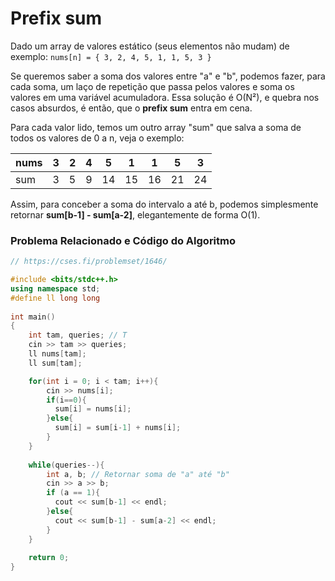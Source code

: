 # Prefix sum
Dado um array de valores estático (seus elementos não mudam) de exemplo: 
`nums[n] = { 3, 2, 4, 5, 1, 1, 5, 3 }`

Se queremos saber a soma dos valores entre "a" e "b", podemos fazer, para cada soma, um laço de repetição que passa pelos valores e soma os valores em uma variável acumuladora. Essa solução é O(N²), e quebra nos casos absurdos, é então, que o **prefix sum** entra em cena.

Para cada valor lido, temos um outro array "sum" que salva a soma de todos os valores de 0 a n, veja o exemplo:

| nums | 3 | 2 | 4 | 5  | 1  | 1  | 5  | 3  |
|------|---|---|---|----|----|----|----|----|
| sum  | 3 | 5 | 9 | 14 | 15 | 16 | 21 | 24 |

Assim, para conceber a soma do intervalo a até b, podemos simplesmente retornar **sum[b-1] - sum[a-2]**, elegantemente de forma O(1).

### Problema Relacionado e Código do Algoritmo
```cpp
// https://cses.fi/problemset/1646/

#include <bits/stdc++.h>
using namespace std;
#define ll long long
 
int main()
{
    int tam, queries; // T
    cin >> tam >> queries;
    ll nums[tam];
    ll sum[tam];

    for(int i = 0; i < tam; i++){
        cin >> nums[i];
        if(i==0){
          sum[i] = nums[i];
        }else{
          sum[i] = sum[i-1] + nums[i];
        }
    }
    
    while(queries--){
        int a, b; // Retornar soma de "a" até "b"
        cin >> a >> b;
        if (a == 1){
          cout << sum[b-1] << endl;
        }else{
          cout << sum[b-1] - sum[a-2] << endl;
        }
    }
 
    return 0;
}
```